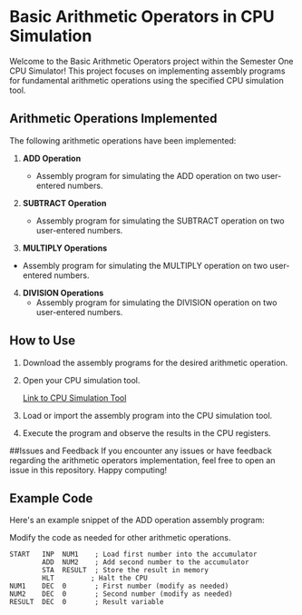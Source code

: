 # Basic Arithmetic Operators in CPU Simulation

Welcome to the Basic Arithmetic Operators project within the Semester One CPU Simulator! This project focuses on implementing assembly programs for fundamental arithmetic operations using the specified CPU simulation tool.

## Arithmetic Operations Implemented

The following arithmetic operations have been implemented:

1. **ADD Operation**
   - Assembly program for simulating the ADD operation on two user-entered numbers.

2. **SUBTRACT Operation**
   - Assembly program for simulating the SUBTRACT operation on two user-entered numbers.

3. **MULTIPLY Operations**
  - Assembly program for simulating the MULTIPLY operation on two user-entered numbers.

4. **DIVISION Operations**
   - Assembly program for simulating the DIVISION operation on two user-entered numbers.

## How to Use

1. Download the assembly programs for the desired arithmetic operation.
2. Open your CPU simulation tool.

   [Link to CPU Simulation Tool](https://cs.colby.edu/djskrien/CPUSim/)

3. Load or import the assembly program into the CPU simulation tool.

4. Execute the program and observe the results in the CPU registers.

##Issues and Feedback
If you encounter any issues or have feedback regarding the arithmetic operators implementation, feel free to open an issue in this repository. 
Happy computing!

## Example Code

Here's an example snippet of the ADD operation assembly program:

Modify the code as needed for other arithmetic operations.
```assembly
START   INP  NUM1    ; Load first number into the accumulator
        ADD  NUM2    ; Add second number to the accumulator
        STA  RESULT  ; Store the result in memory
        HLT         ; Halt the CPU
NUM1    DEC  0       ; First number (modify as needed)
NUM2    DEC  0       ; Second number (modify as needed)
RESULT  DEC  0       ; Result variable

